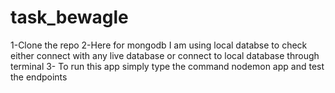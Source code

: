 # task_bewagle
1-Clone the repo
2-Here for mongodb I am using local databse to check either connect with any live database or connect to local database through terminal
3- To run this app simply type the command nodemon app
and test the endpoints
